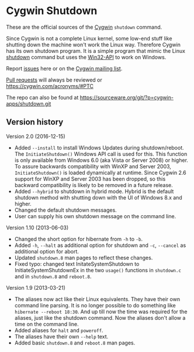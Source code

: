 Cygwin Shutdown
===============

These are the official sources of the [Cygwin](https://cygwin.com) `shutdown` command.

Since Cygwin is not a complete Linux kernel, some low-end stuff like shutting down the machine won't work the Linux way. Therefore Cygwin has its own shutdown program. It is a simple program that mimic the Linux [shutdown](http://linux.die.net/man/8/shutdown) command but uses the [Win32-API](https://msdn.microsoft.com/en-us/library/windows/desktop/aa376883%28v=vs.85%29.aspx) to work on Windows.

Report [issues](https://github.com/cygwin/shutdown/issues) here or on the [Cygwin mailing list](https://www.cygwin.com/ml/cygwin/).

[Pull requests](https://github.com/cygwin/shutdown/pulls) will always be reviewed or https://cygwin.com/acronyms/#PTC

The repo can also be found at https://sourceware.org/git/?p=cygwin-apps/shutdown.git

Version history
---------------

Version 2.0 (2016-12-15)

* Added `--install` to install Windows Updates during shutdown/reboot. The `InitiateShutdown()` Windows API call is used for this. This function is only available from Windows 6.0 (aka Vista or Server 2008) or higher. To assure backwards compatibility with WinXP and Server 2003, `InitiateShutdown()` is loaded dynamically at runtime. Since Cygwin 2.6 support for WinXP and Server 2003 has been dropped, so this backward compatibility is likely to be removed in a future release.
* Added `--hybrid` to shutdown in hybrid mode. Hybrid is the default shutdown method with shutting down with the UI of Windows 8.x and higher.
* Changed the default shutdown messages.
* User can supply his own shutdown message on the command line.


Version 1.10 (2013-06-03)

* Changed the short option for hibernate from `-h` to `-b`.
* Added `-h`, `--halt` as additional option for shutdown and `-c`, `--cancel` as additional option for abort.
* Updated `shutdown.8` man pages to reflect these changes.
* Fixed typo: changed text InitateSystemShutdown to InitiateSystemShutdownEx in the two `usage()` functions in `shutdown.c` and in `shutdown.8` and `reboot.8`.


Version 1.9 (2013-03-21)

* The aliases now act like their Linux equivalents. They have their own command line parsing. It is no longer possible to do something like `hibernate --reboot 18:30`. And up till now the time was required for the aliases, just like the shutdown command. Now the aliases don't allow a time on the command line.
* Added aliases for `halt` and `poweroff`.
* The aliases have their own `--help` text.
* Added basic `shutdown.8` and `reboot.8` man pages.
